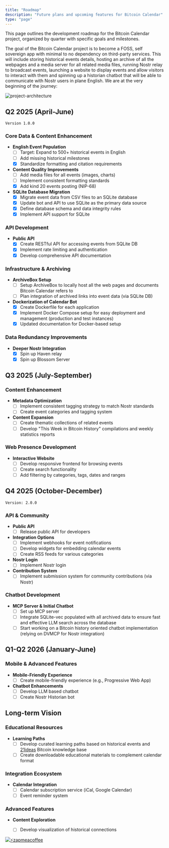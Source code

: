 ```yaml
---
title: "Roadmap"
description: "Future plans and upcoming features for Bitcoin Calendar"
type: "page"
---
```


This page outlines the development roadmap for the Bitcoin Calendar project, organized by quarter with specific goals and milestones.

The goal of the Bitcoin Calendar project is to become a FOSS, self sovereign app with minimal to no dependency on third-party services. This will include storing historical events details, hosting an archive of all the webpages and a media server for all related media files, running Nostr relay to broadcast events, launching a website to display events and allow visitors to interact with them and spinning up a historian chatbot that will be able to communicate with Nostr users in plane English. We are at the very beginning of the journey:

![project-architecture](https://haven.bitcoin-calendar.org/4d4f81403e39c0c4a454a35cb6913a9420539c9665cb5240fdaff4e27b1e5176.webp)

## Q2 2025 (April-June)

`Version 1.0.0`

### Core Data & Content Enhancement
- **English Event Population**
  - [ ] Target: Expand to 500+ historical events in English
  - [ ] Add missing historical milestones
  - [x] Standardize formatting and citation requirements
- **Content Quality Improvements**
  - [ ] Add media files for all events (images, charts)
  - [ ] Implement consistent formatting standards
  - [x] Add kind 20 events posting (NIP-68) 
- **SQLite Database Migration**
  - [x] Migrate event data from CSV files to an SQLite database
  - [x] Update bot and API to use SQLite as the primary data source
  - [x] Define database schema and data integrity rules
  - [x] Implement API support for SQLite

### API Development
- **Public API**
  - [x] Create RESTful API for accessing events from SQLite DB
  - [x] Implement rate limiting and authentication
  - [x] Develop comprehensive API documentation

### Infrastructure & Archiving
- **ArchiveBox Setup**
  - [ ] Setup ArchiveBox to locally host all the web pages and documents Bitcoin Calendar refers to
  - [ ] Plan integration of archived links into event data (via SQLite DB)

- **Dockerization of Calendar Bot**
  - [x] Create Dockerfile for each application
  - [x] Implement Docker Compose setup for easy deployment and management (production and test instances)
  - [x] Updated documentation for Docker-based setup

### Data Redundancy Improvements
- **Deeper Nostr Integration**
  - [x] Spin up Haven relay
  - [x] Spin up Blossom Server

## Q3 2025 (July-September)

### Content Enhancement
- **Metadata Optimization**
  - [ ] Implement consistent tagging strategy to match Nostr standards
  - [ ] Create event categories and tagging system

- **Content Expansion**
  - [ ] Create thematic collections of related events
  - [ ] Develop "This Week in Bitcoin History" compilations and weekly statistics reports

### Web Presence Development
- **Interactive Website**
  - [ ] Develop responsive frontend for browsing events
  - [ ] Create search functionality
  - [ ] Add filtering by categories, tags, dates and ranges

## Q4 2025 (October-December)

`Version: 2.0.0`

### API & Community
- **Public API**
  - [ ] Release public API for developers
- **Integration Options**
  - [ ] Implement webhooks for event notifications
  - [ ] Develop widgets for embedding calendar events
  - [ ] Create RSS feeds for various categories
- **Nostr Login**
  - [ ] Implement Nostr login
- **Contribution System**
  - [ ] Implement submission system for community contributions (via Nostr)

### Chatbot Development
- **MCP Server & Initial Chatbot**
  - [ ] Set up MCP server
  - [ ] Integrate SQLite-vec populated with all archived data to ensure fast and effective LLM search across the database
  - [ ] Start working on a Bitcoin history oriented chatbot implementation (relying on DVMCP for Nostr integration)

## Q1-Q2 2026 (January-June)

### Mobile & Advanced Features
- **Mobile-Friendly Experience**
  - [ ] Create mobile-friendly experience (e.g., Progressive Web App)
- **Chatbot Enhancements**
  - [ ] Develop LLM based chatbot
  - [ ] Create Nostr Historian bot

## Long-term Vision

### Educational Resources
- **Learning Paths**
  - [ ] Develop curated learning paths based on historical events and [21ideas](https://21ideas.org/en/) Bitcoin knowledge base
  - [ ] Create downloadable educational materials to complement calendar format

### Integration Ecosystem
- **Calendar Integration**
  - [ ] Calendar subscription service (iCal, Google Calendar)
  - [ ] Event reminder system

### Advanced Features
- **Content Exploration**
  - [ ] Develop visualization of historical connections


[![⚡️zapmeacoffee](https://img.shields.io/badge/⚡️zap_-me_a_coffee-violet?style=plastic)](https://zapmeacoffee.com/npub1tcalvjvswjh5rwhr3gywmfjzghthexjpddzvlxre9wxfqz4euqys0309hn)
